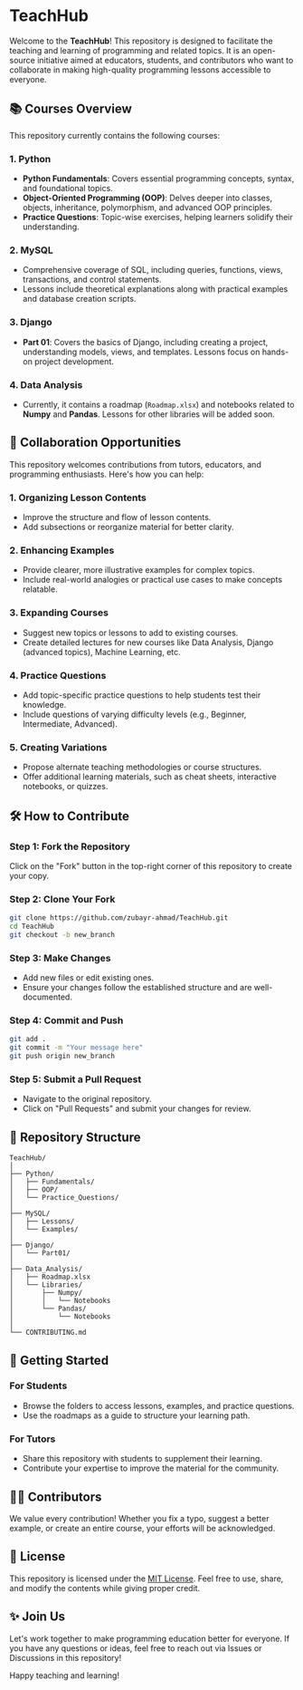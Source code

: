 # TeachHub  

Welcome to the **TeachHub**! This repository is designed to facilitate the teaching and learning of programming and related topics. It is an open-source initiative aimed at educators, students, and contributors who want to collaborate in making high-quality programming lessons accessible to everyone.  


## 📚 Courses Overview  

This repository currently contains the following courses:  

### 1. **Python**  
- **Python Fundamentals**: Covers essential programming concepts, syntax, and foundational topics.  
- **Object-Oriented Programming (OOP)**: Delves deeper into classes, objects, inheritance, polymorphism, and advanced OOP principles.  
- **Practice Questions**: Topic-wise exercises, helping learners solidify their understanding.  

### 2. **MySQL**  
- Comprehensive coverage of SQL, including queries, functions, views, transactions, and control statements.  
- Lessons include theoretical explanations along with practical examples and database creation scripts.  

### 3. **Django**  
- **Part 01**: Covers the basics of Django, including creating a project, understanding models, views, and templates. Lessons focus on hands-on project development.  

### 4. **Data Analysis**  
- Currently, it contains a roadmap (`Roadmap.xlsx`) and notebooks related to **Numpy** and **Pandas**. Lessons for other libraries will be added soon.  


## 🤝 Collaboration Opportunities  

This repository welcomes contributions from tutors, educators, and programming enthusiasts. Here's how you can help:  

### 1. **Organizing Lesson Contents**  
- Improve the structure and flow of lesson contents.  
- Add subsections or reorganize material for better clarity.  

### 2. **Enhancing Examples**  
- Provide clearer, more illustrative examples for complex topics.  
- Include real-world analogies or practical use cases to make concepts relatable.  

### 3. **Expanding Courses**  
- Suggest new topics or lessons to add to existing courses.  
- Create detailed lectures for new courses like Data Analysis, Django (advanced topics), Machine Learning, etc.  

### 4. **Practice Questions**  
- Add topic-specific practice questions to help students test their knowledge.  
- Include questions of varying difficulty levels (e.g., Beginner, Intermediate, Advanced).  

### 5. **Creating Variations**  
- Propose alternate teaching methodologies or course structures.  
- Offer additional learning materials, such as cheat sheets, interactive notebooks, or quizzes.  


## 🛠️ How to Contribute  

### Step 1: Fork the Repository  
Click on the "Fork" button in the top-right corner of this repository to create your copy.  

### Step 2: Clone Your Fork  
```bash  
git clone https://github.com/zubayr-ahmad/TeachHub.git  
cd TeachHub
git checkout -b new_branch
```  

### Step 3: Make Changes  
- Add new files or edit existing ones.  
- Ensure your changes follow the established structure and are well-documented.  

### Step 4: Commit and Push  
```bash  
git add .  
git commit -m "Your message here"  
git push origin new_branch  
```  

### Step 5: Submit a Pull Request  
- Navigate to the original repository.  
- Click on "Pull Requests" and submit your changes for review.  


## 📂 Repository Structure  

```plaintext  
TeachHub/  
│  
├── Python/  
│   ├── Fundamentals/  
│   ├── OOP/  
│   └── Practice_Questions/  
│  
├── MySQL/  
│   ├── Lessons/  
│   └── Examples/  
│  
├── Django/  
│   └── Part01/  
│  
├── Data_Analysis/  
│   ├── Roadmap.xlsx  
│   └── Libraries/  
│       ├── Numpy/  
│       │   └── Notebooks  
│       └── Pandas/  
│           └── Notebooks  
│  
└── CONTRIBUTING.md  
```  


## 🚀 Getting Started  

### For Students  
- Browse the folders to access lessons, examples, and practice questions.  
- Use the roadmaps as a guide to structure your learning path.  

### For Tutors  
- Share this repository with students to supplement their learning.  
- Contribute your expertise to improve the material for the community.  


## 🧑‍💻 Contributors  

We value every contribution! Whether you fix a typo, suggest a better example, or create an entire course, your efforts will be acknowledged.  


## 📜 License  

This repository is licensed under the [MIT License](LICENSE). Feel free to use, share, and modify the contents while giving proper credit.  


## ✨ Join Us  

Let's work together to make programming education better for everyone. If you have any questions or ideas, feel free to reach out via Issues or Discussions in this repository!  

Happy teaching and learning!  
